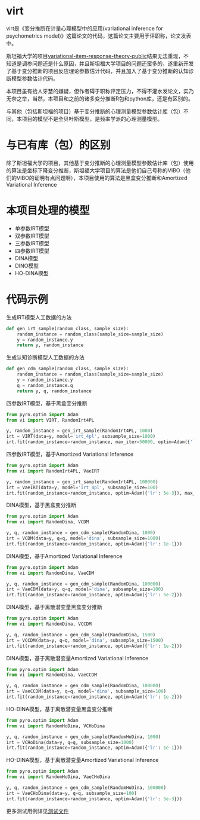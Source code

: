 # virt
virt是《变分推断在计量心理模型中的应用(variational inference for psychometrics model)》这篇论文的代码，这篇论文主要用于评职称，论文发表中。

斯坦福大学的项目[variational-item-response-theory-public](https://github.com/mhw32/variational-item-response-theory-public)结果无法重现，不知道是调参问题还是什么原因，并且斯坦福大学项目的问题还蛮多的，遂重新开发了基于变分推断的项目反应理论参数估计代码，并且加入了基于变分推断的认知诊断模型参数估计代码。

本项目虽有拾人牙慧的嫌疑，但作者碍于职称评定压力，不得不灌水发论文，实乃无奈之举，当然，本项目和之前的诸多变分推断R包和python库，还是有区别的。

与其他（包括斯坦福的项目）基于变分推断的心理测量模型参数估计库（包）不同，本项目的模型不是全贝叶斯模型，是频率学派的心理测量模型。

# 与已有库（包）的区别
除了斯坦福大学的项目，其他基于变分推断的心理测量模型参数估计库（包）使用的算法是坐标下降变分推断，斯坦福大学项目的算法是他们自己号称的VIBO（他们的VIBO的证明有点问题啊），本项目使用的算法是黑盒变分推断和Amortized Variational Inference

# 本项目处理的模型
- 单参数IRT模型
- 双参数IRT模型
- 三参数IRT模型
- 四参数IRT模型
- DINA模型
- DINO模型
- HO-DINA模型

# 代码示例
生成IRT模型人工数据的方法
```python
def gen_irt_sample(random_class, sample_size):
    random_instance = random_class(sample_size=sample_size)
    y = random_instance.y
    return y, random_instance
```
生成认知诊断模型人工数据的方法
```python
def gen_cdm_sample(random_class, sample_size):
    random_instance = random_class(sample_size=sample_size)
    y = random_instance.y
    q = random_instance.q
    return y, q, random_instance
```
四参数IRT模型，基于黑盒变分推断
```python
from pyro.optim import Adam
from vi import VIRT, RandomIrt4PL

y, random_instance = gen_irt_sample(RandomIrt4PL, 1000)
irt = VIRT(data=y, model='irt_4pl', subsample_size=1000)
irt.fit(random_instance=random_instance, max_iter=50000, optim=Adam({'lr': 5e-3}))
```
四参数IRT模型，基于Amortized Variational Inference
```python
from pyro.optim import Adam
from vi import RandomIrt4PL, VaeIRT

y, random_instance = gen_irt_sample(RandomIrt4PL, 100000)
irt = VaeIRT(data=y, model='irt_4pl', subsample_size=100)
irt.fit(random_instance=random_instance, optim=Adam({'lr': 5e-3}), max_iter=50000)
```
DINA模型，基于黑盒变分推断
```python
from pyro.optim import Adam
from vi import RandomDina, VCDM

y, q, random_instance = gen_cdm_sample(RandomDina, 1000)
irt = VCDM(data=y, q=q, model='dina', subsample_size=1000)
irt.fit(random_instance=random_instance, optim=Adam({'lr': 1e-1}))
```
DINA模型，基于Amortized Variational Inference
```python
from pyro.optim import Adam
from vi import RandomDina, VaeCDM

y, q, random_instance = gen_cdm_sample(RandomDina, 100000)
irt = VaeCDM(data=y, q=q, model='dina', subsample_size=100)
irt.fit(random_instance=random_instance, optim=Adam({'lr': 5e-2}))
```
DINA模型，基于离散潜变量黑盒变分推断
```python
from pyro.optim import Adam
from vi import RandomDina, VCCDM

y, q, random_instance = gen_cdm_sample(RandomDina, 1500)
irt = VCCDM(data=y, q=q, model='dina', subsample_size=1500)
irt.fit(random_instance=random_instance, optim=Adam({'lr': 1e-2}))
```
DINA模型，基于离散潜变量Amortized Variational Inference
```python
from pyro.optim import Adam
from vi import RandomDina, VaeCCDM

y, q, random_instance = gen_cdm_sample(RandomDina, 100000)
irt = VaeCCDM(data=y, q=q, model='dina', subsample_size=100)
irt.fit(random_instance=random_instance, optim=Adam({'lr': 1e-2}))
```
HO-DINA模型，基于离散潜变量黑盒变分推断
```python
from pyro.optim import Adam
from vi import RandomHoDina, VCHoDina

y, q, random_instance = gen_cdm_sample(RandomHoDina, 1000)
irt = VCHoDina(data=y, q=q, subsample_size=1000)
irt.fit(random_instance=random_instance, optim=Adam({'lr': 1e-1}))
```
HO-DINA模型，基于离散潜变量Amortized Variational Inference
```python
from pyro.optim import Adam
from vi import RandomHoDina, VaeCHoDina

y, q, random_instance = gen_cdm_sample(RandomHoDina, 100000)
irt = VaeCHoDina(data=y, q=q, subsample_size=100)
irt.fit(random_instance=random_instance, optim=Adam({'lr': 5e-3}))
```
更多测试用例详见[测试文件](https://github.com/inuyasha2012/virt/blob/master/test.py)